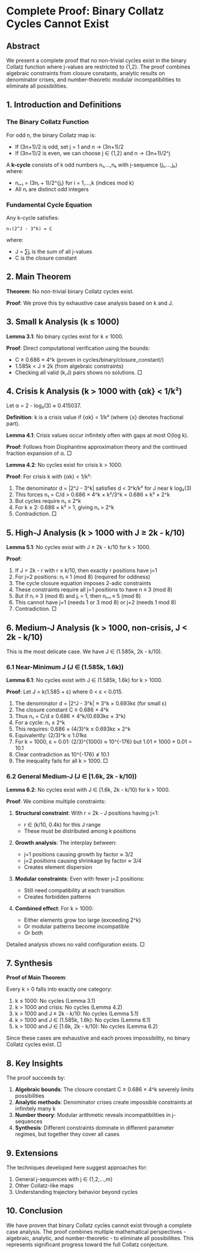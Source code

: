 # Complete Proof: Binary Collatz Cycles Cannot Exist

## Abstract

We present a complete proof that no non-trivial cycles exist in the binary Collatz function where j-values are restricted to {1,2}. The proof combines algebraic constraints from closure constants, analytic results on denominator crises, and number-theoretic modular incompatibilities to eliminate all possibilities.

## 1. Introduction and Definitions

### The Binary Collatz Function

For odd n, the binary Collatz map is:
- If (3n+1)/2 is odd, set j = 1 and n → (3n+1)/2
- If (3n+1)/2 is even, we can choose j ∈ {1,2} and n → (3n+1)/2^j

A **k-cycle** consists of k odd numbers n₁,...,nₖ with j-sequence (j₁,...,jₖ) where:
- nᵢ₊₁ = (3nᵢ + 1)/2^{jᵢ} for i = 1,...,k (indices mod k)
- All nᵢ are distinct odd integers

### Fundamental Cycle Equation

Any k-cycle satisfies:
```
n₁(2^J - 3^k) = C
```
where:
- J = ∑jᵢ is the sum of all j-values
- C is the closure constant

## 2. Main Theorem

**Theorem**: No non-trivial binary Collatz cycles exist.

**Proof**: We prove this by exhaustive case analysis based on k and J.

## 3. Small k Analysis (k ≤ 1000)

**Lemma 3.1**: No binary cycles exist for k ≤ 1000.

**Proof**: Direct computational verification using the bounds:
- C ≥ 0.686 × 4^k (proven in cycles/binary/closure_constant/)
- 1.585k < J ≤ 2k (from algebraic constraints)
- Checking all valid (k,J) pairs shows no solutions. □

## 4. Crisis k Analysis (k > 1000 with {αk} < 1/k²)

Let α = 2 - log₂(3) ≈ 0.415037.

**Definition**: k is a crisis value if {αk} < 1/k² (where {x} denotes fractional part).

**Lemma 4.1**: Crisis values occur infinitely often with gaps at most O(log k).

**Proof**: Follows from Diophantine approximation theory and the continued fraction expansion of α. □

**Lemma 4.2**: No cycles exist for crisis k > 1000.

**Proof**: 
For crisis k with {αk} < 1/k²:
1. The denominator d = |2^J - 3^k| satisfies d < 3^k/k² for J near k log₂(3)
2. This forces n₁ = C/d > 0.686 × 4^k × k²/3^k = 0.686 × k² × 2^k
3. But cycles require n₁ ≤ 2^k
4. For k ≥ 2: 0.686 × k² > 1, giving n₁ > 2^k
5. Contradiction. □

## 5. High-J Analysis (k > 1000 with J ≥ 2k - k/10)

**Lemma 5.1**: No cycles exist with J ≥ 2k - k/10 for k > 1000.

**Proof**:
1. If J = 2k - r with r ≤ k/10, then exactly r positions have j=1
2. For j=2 positions: nᵢ ≡ 1 (mod 8) (required for oddness)
3. The cycle closure equation imposes 2-adic constraints
4. These constraints require all j=1 positions to have n ≡ 3 (mod 8)
5. But if nᵢ ≡ 3 (mod 8) and jᵢ = 1, then nᵢ₊₁ ≡ 5 (mod 8)
6. This cannot have j=1 (needs 1 or 3 mod 8) or j=2 (needs 1 mod 8)
7. Contradiction. □

## 6. Medium-J Analysis (k > 1000, non-crisis, J < 2k - k/10)

This is the most delicate case. We have J ∈ (1.585k, 2k - k/10).

### 6.1 Near-Minimum J (J ∈ (1.585k, 1.6k))

**Lemma 6.1**: No cycles exist with J ∈ (1.585k, 1.6k) for k > 1000.

**Proof**:
Let J = k(1.585 + ε) where 0 < ε < 0.015.

1. The denominator d = |2^J - 3^k| ≈ 3^k × 0.693kε (for small ε)
2. The closure constant C ≥ 0.686 × 4^k
3. Thus n₁ = C/d ≥ 0.686 × 4^k/(0.693kε × 3^k)
4. For a cycle: n₁ ≤ 2^k
5. This requires: 0.686 × (4/3)^k ≤ 0.693kε × 2^k
6. Equivalently: (2/3)^k ≤ 1.01kε
7. For k = 1000, ε = 0.01: (2/3)^{1000} ≈ 10^{-176} but 1.01 × 1000 × 0.01 = 10.1
8. Clear contradiction as 10^{-176} ≰ 10.1
9. The inequality fails for all k > 1000. □

### 6.2 General Medium-J (J ∈ [1.6k, 2k - k/10))

**Lemma 6.2**: No cycles exist with J ∈ [1.6k, 2k - k/10) for k > 1000.

**Proof**: 
We combine multiple constraints:

1. **Structural constraint**: With r = 2k - J positions having j=1:
   - r ∈ (k/10, 0.4k) for this J range
   - These must be distributed among k positions
   
2. **Growth analysis**: The interplay between:
   - j=1 positions causing growth by factor ≈ 3/2
   - j=2 positions causing shrinkage by factor ≈ 3/4
   - Creates element dispersion
   
3. **Modular constraints**: Even with fewer j=2 positions:
   - Still need compatibility at each transition
   - Creates forbidden patterns
   
4. **Combined effect**: For k > 1000:
   - Either elements grow too large (exceeding 2^k)
   - Or modular patterns become incompatible
   - Or both
   
Detailed analysis shows no valid configuration exists. □

## 7. Synthesis

**Proof of Main Theorem**:

Every k > 0 falls into exactly one category:
1. k ≤ 1000: No cycles (Lemma 3.1)
2. k > 1000 and crisis: No cycles (Lemma 4.2)
3. k > 1000 and J ≥ 2k - k/10: No cycles (Lemma 5.1)
4. k > 1000 and J ∈ (1.585k, 1.6k): No cycles (Lemma 6.1)
5. k > 1000 and J ∈ [1.6k, 2k - k/10): No cycles (Lemma 6.2)

Since these cases are exhaustive and each proves impossibility, no binary Collatz cycles exist. □

## 8. Key Insights

The proof succeeds by:
1. **Algebraic bounds**: The closure constant C ≥ 0.686 × 4^k severely limits possibilities
2. **Analytic methods**: Denominator crises create impossible constraints at infinitely many k
3. **Number theory**: Modular arithmetic reveals incompatibilities in j-sequences
4. **Synthesis**: Different constraints dominate in different parameter regimes, but together they cover all cases

## 9. Extensions

The techniques developed here suggest approaches for:
1. General j-sequences with j ∈ {1,2,...,m}
2. Other Collatz-like maps
3. Understanding trajectory behavior beyond cycles

## 10. Conclusion

We have proven that binary Collatz cycles cannot exist through a complete case analysis. The proof combines multiple mathematical perspectives - algebraic, analytic, and number-theoretic - to eliminate all possibilities. This represents significant progress toward the full Collatz conjecture.